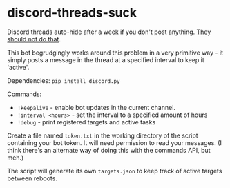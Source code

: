 # discord-threads-suck
Discord threads auto-hide after a week if you don't post anything. [They should not do that](https://support.discord.com/hc/en-us/community/posts/19396627158423-Threads-forums-forcibly-auto-hiding-after-a-week-renders-the-feature-completely-useless-for-neurodivergents-with-ADHD-and-focus-issues).

This bot begrudgingly works around this problem in a very primitive way - it simply posts a message in the thread at a specified interval to keep it 'active'.

Dependencies: `pip install discord.py`

Commands:
* `!keepalive` - enable bot updates in the current channel.
* `!interval <hours>` - set the interval to a specified amount of hours
* `!debug` - print registered targets and active tasks

Create a file named `token.txt` in the working directory of the script containing your bot token.
It will need permission to read your messages. (I think there's an alternate way of doing this with the commands API, but meh.)

The script will generate its own `targets.json` to keep track of active targets between reboots.